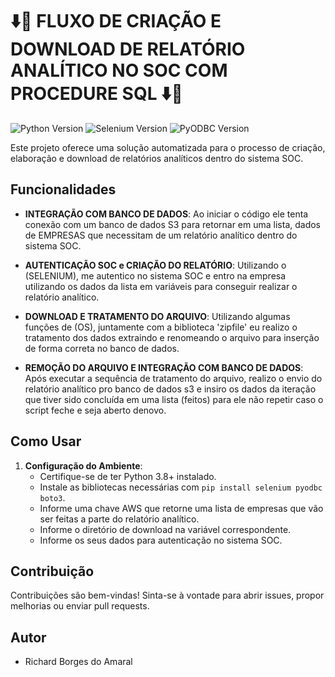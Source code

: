 # ⬇️📑 FLUXO DE CRIAÇÃO E DOWNLOAD DE RELATÓRIO ANALÍTICO NO SOC COM PROCEDURE SQL ⬇️📑
![Python Version](https://img.shields.io/badge/Python-3.8%2B-brightgreen)
![Selenium Version](https://img.shields.io/badge/Selenium-3.141%2B-brightgreen)
![PyODBC Version](https://img.shields.io/badge/PyODBC-4.0.39%2B-brightgreen)

Este projeto oferece uma solução automatizada para o processo de criação, elaboração e download de relatórios analíticos dentro do sistema SOC.
## Funcionalidades


- **INTEGRAÇÃO COM BANCO DE DADOS**: Ao iniciar o código ele tenta conexão com um banco de dados S3 para retornar em uma lista, dados de EMPRESAS que necessitam de um relatório analítico dentro do sistema SOC.

- **AUTENTICAÇÃO SOC e CRIAÇÃO DO RELATÓRIO**: Utilizando o (SELENIUM), me autentico no sistema SOC e entro na empresa utilizando os dados da lista em variáveis para conseguir realizar o relatório analítico.

- **DOWNLOAD E TRATAMENTO DO ARQUIVO**: Utilizando algumas funções de (OS), juntamente com a biblioteca 'zipfile' eu realizo o tratamento dos dados extraindo e renomeando o arquivo para inserção de forma correta no banco de dados.

- **REMOÇÃO DO ARQUIVO E INTEGRAÇÃO COM BANCO DE DADOS**: Após executar a sequência de tratamento do arquivo, realizo o envio do relatório analítico pro banco de dados s3 e insiro os dados da iteração que tiver sido concluída em uma lista (feitos) para ele não repetir caso o script feche e seja aberto denovo.

## Como Usar

1. **Configuração do Ambiente**:
   - Certifique-se de ter Python 3.8+ instalado.
   - Instale as bibliotecas necessárias com `pip install selenium pyodbc boto3`.
   - Informe uma chave AWS que retorne uma lista de empresas que vão ser feitas a parte do relatório analítico.
   - Informe o diretório de download na variável correspondente.
   - Informe os seus dados para autenticação no sistema SOC.

## Contribuição

Contribuições são bem-vindas! Sinta-se à vontade para abrir issues, propor melhorias ou enviar pull requests.

## Autor

- Richard Borges do Amaral
